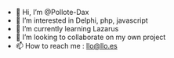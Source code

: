 - 👋 Hi, I’m @Pollote-Dax
- 👀 I’m interested in Delphi, php, javascript
- 🌱 I’m currently learning Lazarus
- 💞️ I’m looking to collaborate on my own project
- 📫 How to reach me : llo@llo.es

<!---
Pollote-Dax/Pollote-Dax is a ✨ special ✨ repository because its `README.md` (this file) appears on your GitHub profile.
You can click the Preview link to take a look at your changes.
--->

